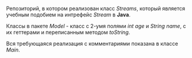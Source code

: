 Репозиторий, в котором реализован класс _Streams_, который является учебным подобием на интрефейс _Stream_ в **Java**.

Классы в пакете _Model_ - класс с 2-умя полями _int age_ и _String name_,
с их геттерами и переписанным методом _toString_.

Вся требующаяся реализация с комментариями показана в классе _Main_.
